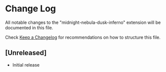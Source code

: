 # Change Log

All notable changes to the "midnight-nebula-dusk-inferno" extension will be documented in this file.

Check [Keep a Changelog](http://keepachangelog.com/) for recommendations on how to structure this file.

## [Unreleased]

- Initial release
